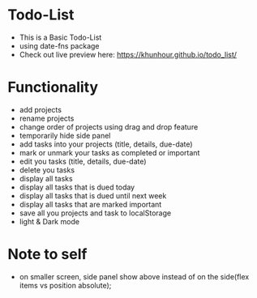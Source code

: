 # Todo-List
 - This is a Basic Todo-List
 - using date-fns package
 - Check out live preview here: https://khunhour.github.io/todo_list/
# Functionality
 - add projects
 - rename projects
 - change order of projects using drag and drop feature
 - temporarily hide side panel 
 - add tasks into your projects (title, details, due-date)
 - mark or unmark your tasks as completed or important
 - edit you tasks (title, details, due-date)
 - delete you tasks
 - display all tasks
 - display all tasks that is dued today
 - display all tasks that is dued until next week
 - display all tasks that are marked important
 - save all you projects and task to localStorage
 - light & Dark mode
# Note to self
 - on smaller screen, side panel show above instead of on the side(flex items vs position absolute);
